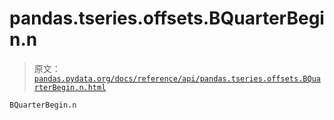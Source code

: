 # pandas.tseries.offsets.BQuarterBegin.n

> 原文：[`pandas.pydata.org/docs/reference/api/pandas.tseries.offsets.BQuarterBegin.n.html`](https://pandas.pydata.org/docs/reference/api/pandas.tseries.offsets.BQuarterBegin.n.html)

```py
BQuarterBegin.n
```
